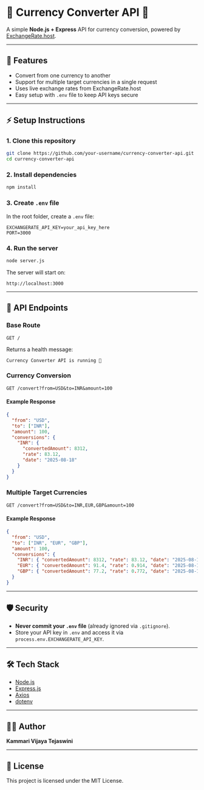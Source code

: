
# 💱 Currency Converter API 🚀

A simple **Node.js + Express** API for currency conversion, powered by [ExchangeRate.host](https://exchangerate.host).

---

## 📌 Features
- Convert from one currency to another
- Support for multiple target currencies in a single request
- Uses live exchange rates from ExchangeRate.host
- Easy setup with `.env` file to keep API keys secure

---

## ⚡️ Setup Instructions

### 1. Clone this repository
```bash
git clone https://github.com/your-username/currency-converter-api.git
cd currency-converter-api
````

### 2. Install dependencies

```bash
npm install
```

### 3. Create `.env` file

In the root folder, create a `.env` file:

```
EXCHANGERATE_API_KEY=your_api_key_here
PORT=3000
```

### 4. Run the server

```bash
node server.js
```

The server will start on:

```
http://localhost:3000
```

---

## 🔄 API Endpoints

### Base Route

```
GET /
```

Returns a health message:

```text
Currency Converter API is running 🚀
```

### Currency Conversion

```
GET /convert?from=USD&to=INR&amount=100
```

#### Example Response

```json
{
  "from": "USD",
  "to": ["INR"],
  "amount": 100,
  "conversions": {
    "INR": {
      "convertedAmount": 8312,
      "rate": 83.12,
      "date": "2025-08-18"
    }
  }
}
```

### Multiple Target Currencies

```
GET /convert?from=USD&to=INR,EUR,GBP&amount=100
```

#### Example Response

```json
{
  "from": "USD",
  "to": ["INR", "EUR", "GBP"],
  "amount": 100,
  "conversions": {
    "INR": { "convertedAmount": 8312, "rate": 83.12, "date": "2025-08-18" },
    "EUR": { "convertedAmount": 91.4, "rate": 0.914, "date": "2025-08-18" },
    "GBP": { "convertedAmount": 77.2, "rate": 0.772, "date": "2025-08-18" }
  }
}
```

---

## 🛡️ Security

* **Never commit your `.env` file** (already ignored via `.gitignore`).
* Store your API key in `.env` and access it via `process.env.EXCHANGERATE_API_KEY`.

---

## 🛠️ Tech Stack

* [Node.js](https://nodejs.org/)
* [Express.js](https://expressjs.com/)
* [Axios](https://axios-http.com/)
* [dotenv](https://www.npmjs.com/package/dotenv)

---

## 👩‍💻 Author

**Kammari Vijaya Tejaswini**

---

## 📜 License

This project is licensed under the MIT License.

```

